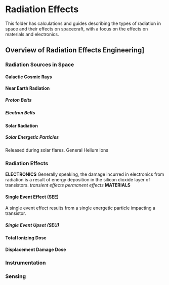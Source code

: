 # Radiation Effects
This folder has calculations and guides describing the types of radiation in space and their effects on spacecraft, with a focus on the effects on materials and electronics.
## Overview of Radiation Effects Engineering]
### Radiation Sources in Space
#### Galactic Cosmic Rays
#### Near Earth Radiation
##### Proton Belts
##### Electron Belts
#### Solar Radiation
##### Solar Energetic Particles
Released during solar flares. General Helium Ions
### Radiation Effects
__ELECTRONICS__
Generally speaking, the damage incurred in electronics from radiation is a result of energy deposition in the silicon dioxide layer of transistors.
_transient effects_
_permanent effects_
__MATERIALS__
#### Single Event Effect (SEE)
A single event effect results from a single energetic particle impacting a transistor.
##### Single Event Upset (SEU)
#### Total Ionizing Dose
#### Displacement Damage Dose
### Instrumentation
### Sensing
